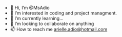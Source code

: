 - 👋 Hi, I’m @MsAdio
- 👀 I’m interested in coding and project managment.
- 🌱 I’m currently learning...
- 💞️ I’m looking to collaborate on anything
- 📫 How to reach me arielle.adio@hotmail.com

<!---
MsAdio/MsAdio is a ✨ special ✨ repository because its `README.md` (this file) appears on your GitHub profile.
You can click the Preview link to take a look at your changes.
--->

